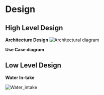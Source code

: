 # Design

## High Level Design 
**Architecture Design**
![Architectural diagram](https://user-images.githubusercontent.com/57947483/130231221-582b513c-f0a9-404a-9865-d7efce31a989.png)

**Use Case diagram**

## Low Level Design 

**Water In-take**

![Water_intake](https://user-images.githubusercontent.com/57947483/130231390-1b5649ee-712a-4b0d-903e-11164bcafb09.jpeg)
